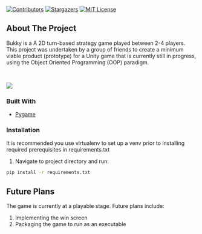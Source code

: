 [![Contributors][contributors-shield]][contributors-url]
[![Stargazers][stars-shield]][stars-url]
[![MIT License][license-shield]][license-url]

<!-- ABOUT THE PROJECT -->
## About The Project


Bukky is a A 2D turn-based strategy game played between 2-4 players. This project was undertaken by a group of friends to create a minimum viable product (prototype) for a Unity game that is currently still in progress, using the Object Oriented Programming (OOP) paradigm. 

<br>
<p>
  <img src="https://raw.github.com/ni-xon/bukky/master/images/game-screenshot.jpg">
</p>

### Built With
* [Pygame](https://www.pygame.org)

### Installation
It is recommended you use virtualenv to set up a venv prior to installing required prerequisites in requirements.txt

1. Navigate to project directory and run:
```bash
pip install -r requirements.txt
```

## Future Plans
The game is currently at a playable stage. Future plans include:
1. Implementing the win screen
2. Packaging the game to run as an executable

<!-- MARKDOWN LINKS & IMAGES -->
<!-- https://www.markdownguide.org/basic-syntax/#reference-style-links -->
[contributors-shield]: https://img.shields.io/github/contributors/ni-xon/bukky.svg?style=for-the-badge
[contributors-url]: https://github.com/ni-xon/bukky/graphs/contributors
[stars-shield]: https://img.shields.io/github/stars/ni-xon/bukky.svg?style=for-the-badge
[stars-url]: https://github.com/ni-xon/bukky/stargazers
[license-shield]: https://img.shields.io/github/license/ni-xon/bukky.svg?style=for-the-badge
[license-url]: https://github.com/ni-xon/bukky/blob/master/LICENSE
